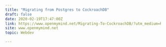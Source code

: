 ```yaml
---
title: "Migrating from Postgres to CockroachDB"
draft: false
date: 2020-02-19T17:47:00Z
link: https://www.openmymind.net/Migrating-To-CockroachDB/?utm_medium=RSS&utm_source=hune
site: www.openmymind.net
topic: Webdev  

---
```

